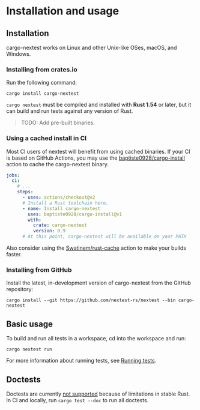 # Installation and usage

## Installation

cargo-nextest works on Linux and other Unix-like OSes, macOS, and Windows.

### Installing from crates.io

Run the following command:

```
cargo install cargo-nextest
```

`cargo nextest` must be compiled and installed with **Rust 1.54** or later, but it can build and run
tests against any version of Rust.

> TODO: Add pre-built binaries.

### Using a cached install in CI

Most CI users of nextest will benefit from using cached binaries. If your CI is based on GitHub
Actions, you may use the
[baptiste0928/cargo-install](https://github.com/marketplace/actions/cargo-install) action to cache
the cargo-nextest binary.

```yml
jobs:
  ci:
    # ...
    steps:
      - uses: actions/checkout@v2
      # Install a Rust toolchain here.
      - name: Install cargo-nextest
        uses: baptiste0928/cargo-install@v1
        with:
          crate: cargo-nextest
          version: 0.9
      # At this point, cargo-nextest will be available on your PATH
```

Also consider using the [Swatinem/rust-cache](https://github.com/marketplace/actions/rust-cache)
action to make your builds faster.

### Installing from GitHub

Install the latest, in-development version of cargo-nextest from the GitHub repository:

```
cargo install --git https://github.com/nextest-rs/nextest --bin cargo-nextest
```

## Basic usage

To build and run all tests in a workspace, cd into the workspace and run:

```
cargo nextest run
```

For more information about running tests, see [Running tests](running.md).

## Doctests

Doctests are currently [not supported](https://github.com/nextest-rs/nextest/issues/16) because of limitations in stable Rust. In CI and locally, run `cargo test --doc` to run all doctests.
